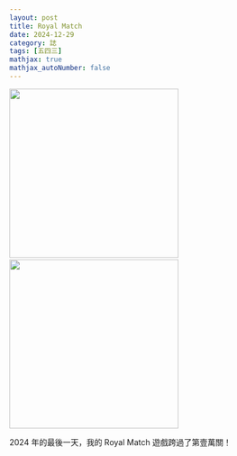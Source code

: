 ```yaml
---
layout: post
title: Royal Match
date: 2024-12-29
category: 誌
tags: [五四三]
mathjax: true
mathjax_autoNumber: false
---
```


<img src="/blog/assets/images/2024/p9999.jpg" style="width: 300px;"/>&nbsp;
<img src="/blog/assets/images/2024/p10000.jpg" style="width: 300px;"/>

<!--more-->

2024 年的最後一天，我的 Royal Match 遊戲跨過了第壹萬關！
